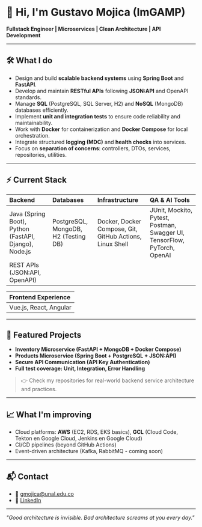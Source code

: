 # 👋 Hi, I'm Gustavo Mojica (ImGAMP)

**Fullstack Engineer | Microservices | Clean Architecture | API Development**

---

## 🛠️ What I do

- Design and build **scalable backend systems** using **Spring Boot** and **FastAPI**.
- Develop and maintain **RESTful APIs** following **JSON:API** and OpenAPI standards.
- Manage **SQL** (PostgreSQL, SQL Server, H2) and **NoSQL** (MongoDB) databases efficiently.
- Implement **unit and integration tests** to ensure code reliability and maintainability.
- Work with **Docker** for containerization and **Docker Compose** for local orchestration.
- Integrate structured **logging (MDC)** and **health checks** into services.
- Focus on **separation of concerns**: controllers, DTOs, services, repositories, utilities.

---

## ⚡ Current Stack

| Backend | Databases | Infrastructure | QA & AI Tools |
|:--------|:----------|:----------------|:--------------|
| Java (Spring Boot), Python (FastAPI, Django), Node.js | PostgreSQL, MongoDB, H2 (Testing DB) | Docker, Docker Compose, Git, GitHub Actions, Linux Shell | JUnit, Mockito, Pytest, Postman, Swagger UI, TensorFlow, PyTorch, OpenAI |
| REST APIs (JSON:API, OpenAPI) | | | |

| Frontend Experience |
|:--------------------|
| Vue.js, React, Angular |


---

## 📂 Featured Projects

- **Inventory Microservice (FastAPI + MongoDB + Docker Compose)**
- **Products Microservice (Spring Boot + PostgreSQL + JSON:API)**
- **Secure API Communication (API Key Authentication)**
- **Full test coverage: Unit, Integration, Error Handling**

> 👉 Check my repositories for real-world backend service architecture and practices.

---

## 📈 What I'm improving

- Cloud platforms: **AWS** (EC2, RDS, EKS basics), **GCL** (Cloud Code, Tekton en Google Cloud, Jenkins en Google Cloud)
- CI/CD pipelines (beyond GitHub Actions)
- Event-driven architecture (Kafka, RabbitMQ - coming soon)

---

## 📬 Contact

- 📧 [gmojica@unal.edu.co](mailto:gmojica@unal.edu.co)
- 💼 [LinkedIn](https://www.linkedin.com/in/imgamp-it/)

---

_"Good architecture is invisible. Bad architecture screams at you every day."_  
